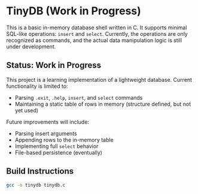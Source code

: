 # TinyDB (Work in Progress)

This is a basic in-memory database shell written in C. It supports minimal SQL-like operations: `insert` and `select`. Currently, the operations are only recognized as commands, and the actual data manipulation logic is still under development.

## Status: Work in Progress
This project is a learning implementation of a lightweight database. Current functionality is limited to:
- Parsing `.exit`, `.help`, `insert`, and `select` commands
- Maintaining a static table of rows in memory (structure defined, but not yet used)

Future improvements will include:
- Parsing insert arguments
- Appending rows to the in-memory table
- Implementing full `select` behavior
- File-based persistence (eventually)

## Build Instructions

```bash
gcc -o tinydb tinydb.c
